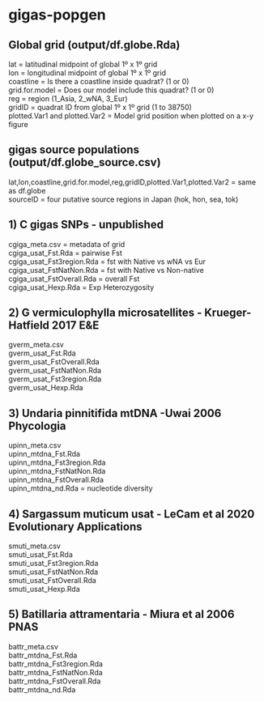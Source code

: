 # gigas-popgen

## Global grid (output/df.globe.Rda)  
lat = latitudinal midpoint of global 1º x 1º grid  
lon = longitudinal midpoint of global 1º x 1º grid  
coastline = Is there a coastline inside quadrat? (1 or 0)  
grid.for.model = Does our model include this quadrat? (1 or 0)  
reg = region (1_Asia, 2_wNA, 3_Eur)  
gridID = quadrat ID from global 1º x 1º grid (1 to 38750)  
plotted.Var1 and plotted.Var2 = Model grid position when plotted on a x-y figure    

## gigas source populations  (output/df.globe_source.csv)  
lat,lon,coastline,grid.for.model,reg,gridID,plotted.Var1,plotted.Var2 = same as df.globe    
sourceID = four putative source regions in Japan (hok, hon, sea, tok)  

## 1) C gigas SNPs - unpublished  
cgiga_meta.csv = metadata of grid    
cgiga_usat_Fst.Rda = pairwise Fst    
cgiga_usat_Fst3region.Rda = fst with Native vs wNA vs Eur    
cgiga_usat_FstNatNon.Rda = fst with Native vs Non-native    
cgiga_usat_FstOverall.Rda = overall Fst      
cgiga_usat_Hexp.Rda = Exp Heterozygosity    

## 2) G vermiculophylla microsatellites - Krueger-Hatfield 2017 E&E
gverm_meta.csv   
gverm_usat_Fst.Rda  
gverm_usat_FstOverall.Rda  
gverm_usat_FstNatNon.Rda  
gverm_usat_Fst3region.Rda  
gverm_usat_Hexp.Rda  

## 3) Undaria pinnitifida mtDNA  -Uwai 2006 Phycologia  
upinn_meta.csv  
upinn_mtdna_Fst.Rda  
upinn_mtdna_Fst3region.Rda  
upinn_mtdna_FstNatNon.Rda  
upinn_mtdna_FstOverall.Rda  
upinn_mtdna_nd.Rda = nucleotide diversity    

## 4) Sargassum muticum usat - LeCam et al 2020 Evolutionary Applications
smuti_meta.csv  
smuti_usat_Fst.Rda  
smuti_usat_Fst3region.Rda  
smuti_usat_FstNatNon.Rda  
smuti_usat_FstOverall.Rda  
smuti_usat_Hexp.Rda  

## 5) Batillaria attramentaria - Miura et al 2006 PNAS  
battr_meta.csv  
battr_mtdna_Fst.Rda  
battr_mtdna_Fst3region.Rda  
battr_mtdna_FstNatNon.Rda  
battr_mtdna_FstOverall.Rda  
battr_mtdna_nd.Rda  






